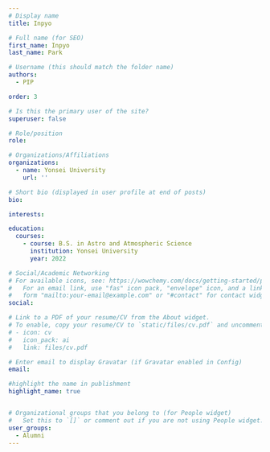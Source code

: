 ```yaml
---
# Display name
title: Inpyo

# Full name (for SEO)
first_name: Inpyo
last_name: Park

# Username (this should match the folder name)
authors:
  - PIP

order: 3

# Is this the primary user of the site?
superuser: false

# Role/position
role: 

# Organizations/Affiliations
organizations:
  - name: Yonsei University
    url: ''

# Short bio (displayed in user profile at end of posts)
bio: 

interests:

education:
  courses:
    - course: B.S. in Astro and Atmospheric Science
      institution: Yonsei University
      year: 2022

# Social/Academic Networking
# For available icons, see: https://wowchemy.com/docs/getting-started/page-builder/#icons
#   For an email link, use "fas" icon pack, "envelope" icon, and a link in the
#   form "mailto:your-email@example.com" or "#contact" for contact widget.
social:

# Link to a PDF of your resume/CV from the About widget.
# To enable, copy your resume/CV to `static/files/cv.pdf` and uncomment the lines below.
# - icon: cv
#   icon_pack: ai
#   link: files/cv.pdf

# Enter email to display Gravatar (if Gravatar enabled in Config)
email: 

#highlight the name in publishment
highlight_name: true


# Organizational groups that you belong to (for People widget)
#   Set this to `[]` or comment out if you are not using People widget.
user_groups:
  - Alumni
---
```

